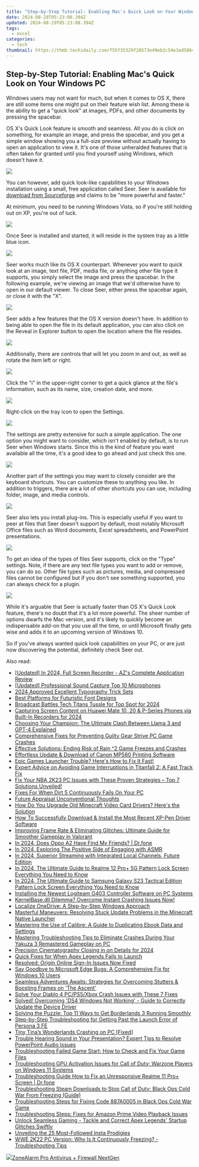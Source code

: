 ```yaml
---
title: "Step-by-Step Tutorial: Enabling Mac's Quick Look on Your Windows PC"
date: 2024-08-28T05:23:08.394Z
updated: 2024-08-29T05:23:08.394Z
tags:
  - excel
categories:
  - tech
thumbnail: https://thmb.techidaily.com/f55f35329f28573e49eb2c54e3ad586424ba4a61048c3f39de5943b637615a77.jpg
---
```


## Step-by-Step Tutorial: Enabling Mac's Quick Look on Your Windows PC

Windows users may not want for much, but when it comes to OS X, there are still some items one might put on their feature wish list. Among these is the ability to get a "quick look" at images, PDFs, and other documents by pressing the spacebar.

 OS X's Quick Look feature is smooth and seamless. All you do is click on something, for example an image, and press the spacebar, and you get a simple window showing you a full-size preview without actually having to open an application to view it. It's one of those unheralded features that is often taken for granted until you find yourself using Windows, which doesn't have it.

![](https://static1.howtogeekimages.com/wordpress/wp-content/uploads/2016/04/img_5707dccbc0021.jpg) 

 You can however, add quick look-like capabilities to your Windows installation using a small, free application called Seer. Seer is available for [download from Sourceforge](https://sourceforge.net/projects/ccseer/) and claims to be "more powerful and faster."

 At minimum, you need to be running Windows Vista, so if you're still holding out on XP, you're out of luck.

![](https://static1.howtogeekimages.com/wordpress/wp-content/uploads/2016/04/img_5707dd18310f8.png) 

 Once Seer is installed and started, it will reside in the system tray as a little blue icon.

![](https://static1.howtogeekimages.com/wordpress/wp-content/uploads/2016/04/img_5708555713438.png) 

 Seer works much like its OS X counterpart. Whenever you want to quick look at an image, text file, PDF, media file, or anything other file type it supports, you simply select the image and press the spacebar. In the following example, we're viewing an image that we'd otherwise have to open in our default viewer. To close Seer, either press the spacebar again, or close it with the "X".

![](https://static1.howtogeekimages.com/wordpress/wp-content/uploads/2016/04/img_5707df1a39c49.jpg) 

 Seer adds a few features that the OS X version doesn't have. In addition to being able to open the file in its default application, you can also click on the Reveal in Explorer button to open the location where the file resides.

![](https://static1.howtogeekimages.com/wordpress/wp-content/uploads/2016/04/img_5707df802beb9.png) 

 Additionally, there are controls that will let you zoom in and out, as well as rotate the item left or right.

![](https://static1.howtogeekimages.com/wordpress/wp-content/uploads/2016/04/img_5707dfb5d9398.png) 

 Click the "i" in the upper-right corner to get a quick glance at the file's information, such as its name, size, creation date, and more.

![](https://static1.howtogeekimages.com/wordpress/wp-content/uploads/2016/04/img_5707e00235f0b.png) 

 Right-click on the tray icon to open the Settings.

![](https://static1.howtogeekimages.com/wordpress/wp-content/uploads/2016/04/img_5707e0818e9b5.png) 

 The settings are pretty extensive for such a simple application. The one option you might want to consider, which isn't enabled by default, is to run Seer when Windows starts. Since this is the kind of feature you want available all the time, it's a good idea to go ahead and just check this one.

![](https://static1.howtogeekimages.com/wordpress/wp-content/uploads/2016/04/img_5707e0b66a966.png) 

 Another part of the settings you may want to closely consider are the keyboard shortcuts. You can customize these to anything you like. In addition to triggers, there are a lot of other shortcuts you can use, including folder, image, and media controls.

![](https://static1.howtogeekimages.com/wordpress/wp-content/uploads/2016/04/img_5707e591cb5ed.png) 

 Seer also lets you install plug-ins. This is especially useful if you want to peer at files that Seer doesn't support by default, most notably Microsoft Office files such as Word documents, Excel spreadsheets, and PowerPoint presentations.

![](https://static1.howtogeekimages.com/wordpress/wp-content/uploads/2016/04/img_5707e81e055a5.png) 

 To get an idea of the types of files Seer supports, click on the "Type" settings. Note, if there are any text file types you want to add or remove, you can do so. Other file types such as pictures, media, and compressed files cannot be configured but if you don't see something supported, you can always check for a plugin.

![](https://static1.howtogeekimages.com/wordpress/wp-content/uploads/2016/04/img_5707e8bb9eb21.png) 

 While it's arguable that Seer is actually faster than OS X's Quick Look feature, there's no doubt that it's a lot more powerful. The sheer number of options dwarfs the Mac version, and it's likely to quickly become an indispensable add-on that you use all the time, or until Microsoft finally gets wise and adds it to an upcoming version of Windows 10.

 So if you've always wanted quick look capabilities on your PC, or are just now discovering the potential, definitely check Seer out.

<ins class="adsbygoogle"
     style="display:block"
     data-ad-format="autorelaxed"
     data-ad-client="ca-pub-7571918770474297"
     data-ad-slot="1223367746"></ins>



<ins class="adsbygoogle"
     style="display:block"
     data-ad-client="ca-pub-7571918770474297"
     data-ad-slot="8358498916"
     data-ad-format="auto"
     data-full-width-responsive="true"></ins>

<span class="atpl-alsoreadstyle">Also read:</span>
<div><ul>
<li><a href="https://screen-activity-recording.techidaily.com/updated-in-2024-full-screen-recorder-azs-complete-application-review/"><u>[Updated] In 2024, Full Screen Recorder - AZ's Complete Application Review</u></a></li>
<li><a href="https://extra-guidance.techidaily.com/updated-professional-sound-capture-top-10-microphones/"><u>[Updated] Professional Sound Capture  Top 10 Microphones</u></a></li>
<li><a href="https://fox-links.techidaily.com/2024-approved-excellent-typography-trick-sets/"><u>2024 Approved  Excellent Typography Trick Sets</u></a></li>
<li><a href="https://extra-lessons.techidaily.com/best-platforms-for-futuristic-font-designs/"><u>Best Platforms for Futuristic Font Designs</u></a></li>
<li><a href="https://article-tips.techidaily.com/broadcast-battles-tech-titans-tussle-for-top-spot-for-2024/"><u>Broadcast Battles  Tech Titans Tussle for Top Spot for 2024</u></a></li>
<li><a href="https://screen-activity-recording.techidaily.com/capturing-screen-content-on-huawei-mate-10-20-and-p-series-phones-via-built-in-recorders-for-2024/"><u>Capturing Screen Content on Huawei Mate 10, 20 & P-Series Phones via Built-In Recorders for 2024</u></a></li>
<li><a href="https://tech-haven.techidaily.com/choosing-your-champion-the-ultimate-clash-between-llama-3-and-gpt-4-explained/"><u>Choosing Your Champion: The Ultimate Clash Between Llama 3 and GPT-4 Explained</u></a></li>
<li><a href="https://win-able.techidaily.com/comprehensive-fixes-for-preventing-guilty-gear-strive-pc-game-crashes/"><u>Comprehensive Fixes for Preventing Guilty Gear Strive PC Game Crashes</u></a></li>
<li><a href="https://win-able.techidaily.com/effective-solutions-ending-risk-of-rain-2-game-freezes-and-crashes/"><u>Effective Solutions: Ending Risk of Rain ^2 Game Freezes and Crashes</u></a></li>
<li><a href="https://hardware-updates.techidaily.com/effortless-update-and-download-of-canon-mp560-printing-software/"><u>Effortless Update & Download of Canon MP560 Printing Software</u></a></li>
<li><a href="https://win-able.techidaily.com/1723013043406-epic-games-launcher-trouble-heres-how-to-fix-it-fast/"><u>Epic Games Launcher Trouble? Here's How to Fix It Fast!</u></a></li>
<li><a href="https://win-able.techidaily.com/expert-advice-on-avoiding-game-interruptions-in-titanfall-2-a-fast-track-fix/"><u>Expert Advice on Avoiding Game Interruptions in Titanfall 2: A Fast Track Fix</u></a></li>
<li><a href="https://win-able.techidaily.com/fix-your-nba-2k23-pc-issues-with-these-proven-strategies-top-7-solutions-unveiled/"><u>Fix Your NBA 2K23 PC Issues with These Proven Strategies – Top 7 Solutions Unveiled!</u></a></li>
<li><a href="https://win-able.techidaily.com/fixes-for-when-dirt-5-continuously-fails-on-your-pc/"><u>Fixes For When Dirt 5 Continuously Fails On Your PC</u></a></li>
<li><a href="https://fox-glue.techidaily.com/future-appraisal-unconventional-thoughts/"><u>Future Appraisal  Unconventional Thoughts</u></a></li>
<li><a href="https://win-able.techidaily.com/how-do-you-upgrade-old-minecraft-video-card-drivers-heres-the-solution/"><u>How Do You Upgrade Old Minecraft Video Card Drivers? Here's the Solution</u></a></li>
<li><a href="https://driver-download.techidaily.com/how-to-successfully-download-and-install-the-most-recent-xp-pen-driver-software/"><u>How To Successfully Download & Install the Most Recent XP-Pen Driver Software</u></a></li>
<li><a href="https://win-able.techidaily.com/improving-frame-rate-and-eliminating-glitches-ultimate-guide-for-smoother-gameplay-in-valorant/"><u>Improving Frame Rate & Eliminating Glitches: Ultimate Guide for Smoother Gameplay in Valorant</u></a></li>
<li><a href="https://location-social.techidaily.com/in-2024-does-oppo-a2-have-find-my-friends-drfone-by-drfone-virtual-android/"><u>In 2024, Does Oppo A2 Have Find My Friends? | Dr.fone</u></a></li>
<li><a href="https://some-knowledge.techidaily.com/in-2024-exploring-the-positive-side-of-engaging-with-asmr/"><u>In 2024, Exploring The Positive Side of Engaging with ASMR</u></a></li>
<li><a href="https://fox-boxes.techidaily.com/in-2024-superior-streaming-with-integrated-local-channels-future-edition/"><u>In 2024, Superior Streaming with Integrated Local Channels, Future Edition</u></a></li>
<li><a href="https://easy-unlock-android.techidaily.com/in-2024-the-ultimate-guide-to-realme-12-proplus-5g-pattern-lock-screen-everything-you-need-to-know-by-drfone-android/"><u>In 2024, The Ultimate Guide to Realme 12 Pro+ 5G Pattern Lock Screen Everything You Need to Know</u></a></li>
<li><a href="https://android-unlock.techidaily.com/in-2024-the-ultimate-guide-to-samsung-galaxy-s23-tactical-edition-pattern-lock-screen-everything-you-need-to-know-by-drfone-android/"><u>In 2024, The Ultimate Guide to Samsung Galaxy S23 Tactical Edition Pattern Lock Screen Everything You Need to Know</u></a></li>
<li><a href="https://win-able.techidaily.com/installing-the-newest-logiteam-g403-controller-software-on-pc-systems/"><u>Installing the Newest Logiteam G403 Controller Software on PC Systems</u></a></li>
<li><a href="https://win-able.techidaily.com/kernelbasedll-dilemma-overcome-instant-crashing-issues-now/"><u>KernelBase.dll Dilemma? Overcome Instant Crashing Issues Now!</u></a></li>
<li><a href="https://windows11.techidaily.com/localize-onedrive-a-step-by-step-windows-approach/"><u>Localize OneDrive: A Step-by-Step Windows Approach</u></a></li>
<li><a href="https://win-able.techidaily.com/masterful-maneuvers-resolving-stuck-update-problems-in-the-minecraft-native-launcher/"><u>Masterful Maneuvers: Resolving Stuck Update Problems in the Minecraft Native Launcher</u></a></li>
<li><a href="https://discover-awesome.techidaily.com/mastering-the-use-of-calibre-a-guide-to-duplicating-ebook-data-and-settings/"><u>Mastering the Use of Calibre: A Guide to Duplicating Ebook Data and Settings</u></a></li>
<li><a href="https://win-able.techidaily.com/mastering-troubleshooting-tips-to-eliminate-crashes-during-your-yakuza-3-remastered-gameplay-on-pc/"><u>Mastering Troubleshooting Tips to Eliminate Crashes During Your Yakuza 3 Remastered Gameplay on PC</u></a></li>
<li><a href="https://extra-skills.techidaily.com/precision-cinematography-closing-in-on-details-for-2024/"><u>Precision Cinematography  Closing in on Details for 2024</u></a></li>
<li><a href="https://win-able.techidaily.com/quick-fixes-for-when-apex-legends-fails-to-launch/"><u>Quick Fixes for When Apex Legends Fails to Launch</u></a></li>
<li><a href="https://win-able.techidaily.com/resolved-origin-online-sign-in-issues-now-fixed/"><u>Resolved: Origin Online Sign-In Issues Now Fixed</u></a></li>
<li><a href="https://win-able.techidaily.com/say-goodbye-to-microsoft-edge-bugs-a-comprehensive-fix-for-windows-10-users/"><u>Say Goodbye to Microsoft Edge Bugs: A Comprehensive Fix for Windows 10 Users</u></a></li>
<li><a href="https://win-able.techidaily.com/seamless-adventures-awaits-strategies-for-overcoming-stutters-and-boosting-frames-on-the-ascent/"><u>Seamless Adventures Awaits: Strategies for Overcoming Stutters & Boosting Frames on 'The Ascent'</u></a></li>
<li><a href="https://win-solutions.techidaily.com/solve-your-diablo-4-pcps5xbox-crash-issues-with-these-7-fixes/"><u>Solve Your Diablo 4 PC/PS5/Xbox Crash Issues with These 7 Fixes</u></a></li>
<li><a href="https://win-able.techidaily.com/solved-overcoming-ds4-windows-not-working-guide-to-correctly-update-the-device-driver/"><u>Solved! Overcoming 'DS4 Windows Not Working' - Guide to Correctly Update the Device Driver</u></a></li>
<li><a href="https://win-able.techidaily.com/solving-the-puzzle-top-11-ways-to-get-borderlands-3-running-smoothly/"><u>Solving the Puzzle: Top 11 Ways to Get Borderlands 3 Running Smoothly</u></a></li>
<li><a href="https://win-able.techidaily.com/step-by-step-troubleshooting-for-getting-past-the-launch-error-of-persona-3-fe/"><u>Step-by-Step Troubleshooting for Getting Past the Launch Error of Persona 3 FE</u></a></li>
<li><a href="https://win-able.techidaily.com/1723003070729-tiny-tinas-wonderlands-crashing-on-pc-fixed/"><u>Tiny Tina’s Wonderlands Crashing on PC [Fixed]</u></a></li>
<li><a href="https://tech-renaissance.techidaily.com/trouble-hearing-sound-in-your-presentation-expert-tips-to-resolve-powerpoint-audio-issues/"><u>Trouble Hearing Sound in Your Presentation? Expert Tips to Resolve PowerPoint Audio Issues</u></a></li>
<li><a href="https://win-able.techidaily.com/troubleshooting-failed-game-start-how-to-check-and-fix-your-game-files/"><u>Troubleshooting Failed Game Start: How to Check and Fix Your Game Files</u></a></li>
<li><a href="https://win-able.techidaily.com/troubleshooting-gpu-activation-issues-for-call-of-duty-warzone-players-on-windows-11-systems/"><u>Troubleshooting GPU Activation Issues for Call of Duty: Warzone Players on Windows 11 Systems</u></a></li>
<li><a href="https://howto.techidaily.com/troubleshooting-guide-how-to-fix-an-unresponsive-realme-11-proplus-screen-drfone-by-drfone-fix-android-problems-fix-android-problems/"><u>Troubleshooting Guide How to Fix an Unresponsive Realme 11 Pro+ Screen | Dr.fone</u></a></li>
<li><a href="https://win-able.techidaily.com/troubleshooting-steam-downloads-to-stop-call-of-duty-black-ops-cold-war-from-freezing-guide/"><u>Troubleshooting Steam Downloads to Stop Call of Duty: Black Ops Cold War From Freezing (Guide)</u></a></li>
<li><a href="https://win-able.techidaily.com/troubleshooting-steps-for-fixing-code-887a0005-in-black-ops-cold-war-game/"><u>Troubleshooting Steps for Fixing Code 887A0005 in Black Ops Cold War Game</u></a></li>
<li><a href="https://win-able.techidaily.com/troubleshooting-steps-fixes-for-amazon-prime-video-playback-issues/"><u>Troubleshooting Steps: Fixes for Amazon Prime Video Playback Issues</u></a></li>
<li><a href="https://win-able.techidaily.com/unlock-seamless-gaming-tackle-and-correct-apex-legends-startup-glitches-swiftly/"><u>Unlock Seamless Gaming - Tackle and Correct Apex Legends' Startup Glitches Swiftly</u></a></li>
<li><a href="https://instagram-clips.techidaily.com/unveiling-the-25-most-followed-insta-prodigies/"><u>Unveiling the 25 Most-Followed Insta Prodigies</u></a></li>
<li><a href="https://win-able.techidaily.com/wwe-2k22-pc-version-why-is-it-continuously-freezing-troubleshooting-tips/"><u>WWE 2K22 PC Version: Why Is It Continuously Freezing? - Troubleshooting Tips</u></a></li>
</ul></div>

<!-- affiliate ads begin -->
<a href="https://estore.zonealarm.com/order/checkout.php?PRODS=38658749&QTY=1&AFFILIATE=108875&CART=1"><img src="https://sc1.checkpoint.com/sc1/za/images/boxes/pa_500.png" border="0">ZoneAlarm Pro Antivirus + Firewall NextGen</a>
<!-- affiliate ads end -->